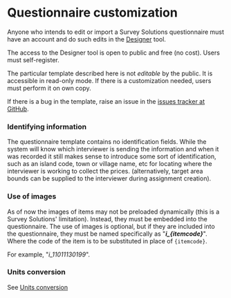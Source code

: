 # Questionnaire customization
Anyone who intends to edit or import a Survey Solutions questionnaire must have an 
account and do such edits in the [Designer](https://designer.mysurvey.solutions) tool. 

The access to the Designer tool is open to public and free (no cost). Users must 
self-register.

The particular template described here is not *editable* by the public. It is 
accessible in read-only mode. If there is a customization needed, users must 
perform it on own copy. 

If there is a bug in the template, raise an issue in the 
[issues tracker at GitHub](https://github.com/radyakin/ICP-Questionnaire/issues).

### Identifying information
The questionnaire template contains no identification fields. While the system will
know which interviewer is sending the information and when it was recorded it still
makes sense to introduce some sort of identification, such as an island code, town
or village name, etc for locating where the interviewer is working to collect the
prices. (alternatively, target area bounds can be supplied to the interviewer during
assignment creation).

### Use of images
As of now the images of items may not be preloaded dynamically (this is a Survey 
Solutions' limitation). Instead, they must be embedded into the questionnaire. 
The use of images is optional, but if they are included into the questionnaire, 
they must be named specifically as "***i_{itemcode}***". Where the code of the 
item is to be substituted in place of `{itemcode}`. 

For example, "*i_11011130199*".

### Units conversion
See [Units conversion](units.md)
